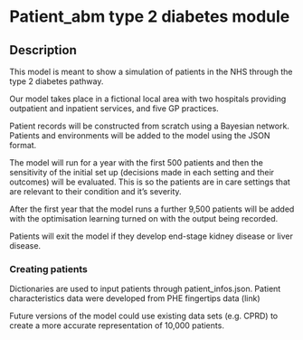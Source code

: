 # Patient_abm type 2 diabetes module

## Description

This model is meant to show a simulation of patients in the NHS through the type 2 diabetes pathway.

Our model takes place in a fictional local area with two hospitals providing outpatient and inpatient services, and five GP practices.

Patient records will be constructed from scratch using a Bayesian network. Patients and environments will be added to the model using the JSON format. 

The model will run for a year with the first 500 patients and then the sensitivity of the initial set up (decisions made in each setting and their outcomes) will be evaluated. This is so the patients are in care settings that are relevant to their condition and it’s severity. 

After the first year that the model runs a further 9,500 patients will be added with the optimisation learning turned on with the output being recorded. 

Patients will exit the model if they develop end-stage kidney disease or liver disease.

### Creating patients

Dictionaries are used to input patients through patient_infos.json. Patient characteristics data were developed from PHE fingertips data (link)

Future versions of the model could use existing data sets (e.g. CPRD) to create a more accurate representation of 10,000 patients.
